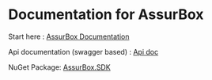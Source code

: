 # Documentation for AssurBox

Start here :
[AssurBox Documentation](http://assurbox.net/developers/)

Api documentation (swagger based) :
[Api doc](http://assurbox.net/api-documentation/)

NuGet Package:
[AssurBox.SDK](https://www.nuget.org/packages/AssurBox.SDK/)




